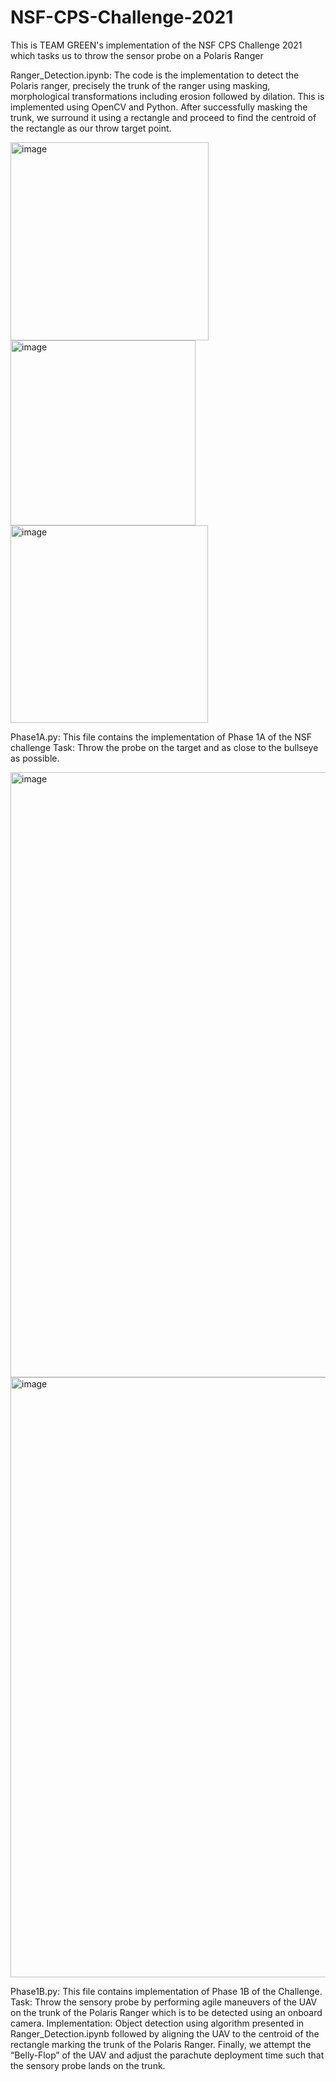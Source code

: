 # NSF-CPS-Challenge-2021
This is TEAM GREEN's implementation of the NSF CPS Challenge 2021 which tasks us to throw the sensor probe on a Polaris Ranger

Ranger_Detection.ipynb: The  code is the implementation to detect the Polaris ranger, precisely the trunk of the ranger using masking, morphological transformations including erosion followed by dilation. This is implemented using OpenCV and Python.
After successfully masking the trunk, we surround it using a rectangle and proceed to find the centroid of the rectangle as our throw target point.

<img width="317" alt="image" src="https://user-images.githubusercontent.com/29693118/167205272-d213a683-2f23-4be6-bdbc-64c3e2115991.png">   <img width="296" alt="image" src="https://user-images.githubusercontent.com/29693118/167205376-62b538f3-b982-4262-ac1a-faa8f9b114a5.png">   <img width="316" alt="image" src="https://user-images.githubusercontent.com/29693118/167205386-629238b7-cc13-4b98-a2dd-86d5275bf9e8.png">

Phase1A.py: This file contains the implementation of Phase 1A of the NSF challenge 
Task: Throw the probe on the target and as close to the bullseye as possible.

<img width="968" alt="image" src="https://user-images.githubusercontent.com/29693118/167206286-f840c697-9f91-4408-8518-efb24c75ff2b.png">
<img width="960" alt="image" src="https://user-images.githubusercontent.com/29693118/167206936-5091b8b5-9307-4e77-9c9c-c0a684696ab3.png">



Phase1B.py: This file contains implementation of Phase 1B of the Challenge.
Task: Throw the sensory probe by performing agile maneuvers of the UAV on the trunk of the Polaris Ranger which is to be detected using an onboard camera.
Implementation: Object detection using algorithm presented in Ranger_Detection.ipynb followed by aligning the UAV to the centroid of the rectangle marking the trunk of the Polaris Ranger. Finally, we attempt the “Belly-Flop” of the UAV and adjust the parachute deployment time such that the sensory probe lands on the trunk.



